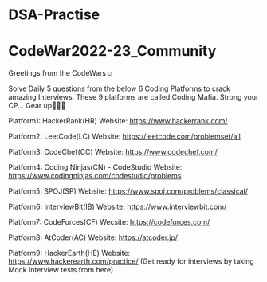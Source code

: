 # DSA-Practise

# CodeWar2022-23_Community
Greetings from the CodeWars☺️

Solve Daily 5 questions from the below 6 Coding Platforms to crack amazing Interviews.
These 9 platforms are called Coding Mafia.
Strong your CP...
Gear up👏👏👏

Platform1: HackerRank(HR)
Website: https://www.hackerrank.com/

Platform2: LeetCode(LC)
Website: https://leetcode.com/problemset/all

Platform3: CodeChef(CC)
Website: https://www.codechef.com/

Platform4: Coding Ninjas(CN) - CodeStudio
Website: https://www.codingninjas.com/codestudio/problems

Platform5: SPOJ(SP)
Website: https://www.spoj.com/problems/classical/

Platform6: InterviewBit(IB)
Website: https://www.interviewbit.com/

Platform7: CodeForces(CF)
Wecsite: https://codeforces.com/

Platform8: AtCoder(AC)
Website: https://atcoder.jp/

Platform9: HackerEarth(HE)
Website: https://www.hackerearth.com/practice/
(Get ready for interviews by taking Mock Interview tests from here)
